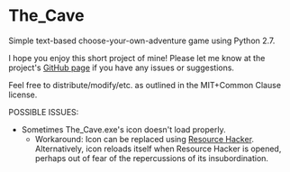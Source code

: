 # The_Cave
Simple text-based choose-your-own-adventure game using Python 2.7.

I hope you enjoy this short project of mine! Please let me know at the project's [GitHub page](https://github.com/ThomasRada/The_Cave) if you have any issues or suggestions.

Feel free to distribute/modify/etc. as outlined in the MIT+Common Clause license.

POSSIBLE ISSUES:
- Sometimes The_Cave.exe's icon doesn't load properly.
  - Workaround: Icon can be replaced using [Resource Hacker](http://www.angusj.com/resourcehacker/).  
    Alternatively, icon reloads itself when Resource Hacker is opened, perhaps out of fear of the repercussions of its insubordination.
